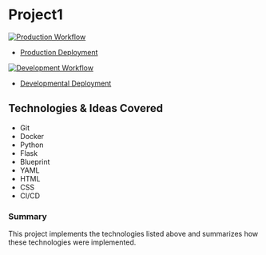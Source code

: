 # Project1

[![Production Workflow](https://github.com/onahte/docker_flask/actions/workflows/prod.yml/badge.svg)](https://github.com/onahte/docker_flask/actions/workflows/prod.yml)

* [Production Deployment](https://onahte-prod.herokuapp.com/)


[![Development Workflow](https://github.com/onahte/docker_flask/actions/workflows/dev.yml/badge.svg)](https://github.com/onahte/docker_flask/actions/workflows/dev.yml)

* [Developmental Deployment](https://onahte-dev.herokuapp.com/)

## Technologies & Ideas Covered

- Git
- Docker
- Python
- Flask
- Blueprint
- YAML
- HTML
- CSS
- CI/CD

### Summary

This project implements the technologies listed above and summarizes how these technologies were implemented.
